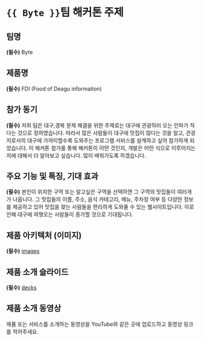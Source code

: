 # `{{ Byte }}`팀 해커톤 주제

## 팀명

**(필수)** Byte

## 제품명

**(필수)** FDI (Food of Deagu information)

## 참가 동기

**(필수)** 저희 팀은 대구,경북 문제 해결을 위한 주제로는 대구에 관광하러 오는 인파가 적다는 것으로 정하였습니다. 따라서 많은 사람들이 대구에 맛집이 많다는 것을 알고, 관광지로서의 대구에 가까이할수록 도와주는 프로그램 서비스를 설계하고 싶어 참가하게 되었습니다. 이 해커톤 참가를 통해 해커톤이 어떤 것인지, 개발은 어떤 식으로 이루어지는지에 대해서 더 알아보고 싶습니다. 많이 배워가도록 하겠습니다.

## 주요 기능 및 특징, 기대 효과

**(필수)** 본인이 위치한 구역 또는 알고싶은 구역을 선택하면 그 구역의 맛집들이 여러개가 나옵니다. 그 맛집들의 이름, 주소, 음식 카테고리, 메뉴, 주차장 여부 등 다양한 정보를 제공하고 있어 맛집을 찾는 사람들을 편리하게 도와줄 수 있는 웹사이트입니다. 이로 인해 대구에 여행오는 사람들이 증가할 것으로 기대됩니다.

## 제품 아키텍처 (이미지)

**(필수)** [images](https://github.com/hackersground-kr/Byte/blob/main/images/Screenshot_20230623_090356_Samsung%20Notes.jpg)

## 제품 소개 슬라이드

**(필수)** [decks](https://github.com/hackersground-kr/Byte/blob/main/decks/%ED%94%84%EB%A0%88%EC%A0%A0%ED%85%8C%EC%9D%B4%EC%85%98%2012%20-%20%EB%B3%B5%EC%82%AC%EB%B3%B8.pptx)
## 제품 소개 동영상

제품 또는 서비스를 소개하는 동영상을 YouTube와 같은 곳에 업로드하고 동영상 링크를 적어주세요.
